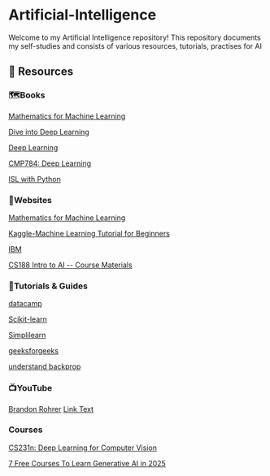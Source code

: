 # Artificial-Intelligence

Welcome to my  Artificial Intelligence repository!
This repository documents my self-studies and consists of various resources, tutorials, practises for AI

## 📌 Resources
### 🗺️Books
[Mathematics for Machine Learning](https://mml-book.github.io/book/mml-book.pdf)

[Dive into Deep Learning](https://d2l.ai/)

[Deep Learning](https://www.deeplearningbook.org/)

[CMP784: Deep Learning](https://web.cs.hacettepe.edu.tr/~erkut/cmp784.f22/lectures.html)

[ISL with Python](https://www.statlearning.com/resources-python)

### 🔗Websites
[Mathematics for Machine Learning](https://mml-book.github.io/)

[Kaggle-Machine Learning Tutorial for Beginners](https://www.kaggle.com/code/kanncaa1/machine-learning-tutorial-for-beginners#DATA-SCIENTIST)

[IBM](https://www.ibm.com/think/topics/supervised-learning)

[CS188 Intro to AI -- Course Materials](https://ai.berkeley.edu/home.html)

### 📝Tutorials & Guides
[datacamp](https://www.datacamp.com/tutorial/category/python)

[Scikit-learn](https://scikit-learn.org/stable/modules/ensemble.html#Extremely%20Randomized%20Trees)

[Simplilearn](https://www.simplilearn.com/tutorials/machine-learning-tutorial)

[geeksforgeeks](https://www.geeksforgeeks.org/machine-learning-projects/)

[understand backprop](https://karpathy.medium.com/yes-you-should-understand-backprop-e2f06eab496b)

### 📺YouTube
[Brandon Rohrer](https://www.youtube.com/@BrandonRohrer/playlists)
[Link Text](URL)

### Courses
[CS231n: Deep Learning for Computer Vision](https://cs231n.stanford.edu/)

[7 Free Courses To Learn Generative AI in 2025](https://www.forbes.com/sites/rachelwells/2024/12/02/7-free-generative-ai-courses-for-2025/)


